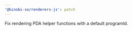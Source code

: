 ```yaml
---
'@kinobi-so/renderers-js': patch
---
```


Fix rendering PDA helper functions with a default programId.

